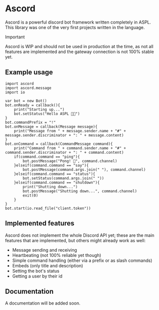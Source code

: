 # Ascord
Ascord is a powerful discord bot framework written completely in ASPL.
<br>This library was one of the very first projects written in the language.

> [!IMPORTANT]  
> Ascord is WIP and should not be used in production at the time, as not all features are implemented and the gateway connection is not 100% stable yet.

## Example usage
```aspl
import ascord
import ascord.message
import io

var bot = new Bot()
bot.onReady = callback(){
    print("Starting up...")
    bot.setStatus("Hello ASPL 🧑‍💻")
}
bot.commandPrefix = "!"
bot.onMessage = callback(Message message){
    print("Message from " + message.sender.name + "#" + message.sender.discriminator + ": " + message.content)
}
bot.onCommand = callback(CommandMessage command){
    print("Command from " + command.sender.name + "#" + command.sender.discriminator + ": " + command.content)
    if(command.command == "ping"){
        bot.postMessage("Pong! 🏓", command.channel)
    }elseif(command.command == "say"){
        bot.postMessage(command.args.join(" "), command.channel)
    }elseif(command.command == "status"){
        bot.setStatus(command.args.join(" "))
    }elseif(command.command == "shutdown"){
        print("Shutting down...")
        bot.postMessage("Shutting down...", command.channel)
        exit(0)
    }
}
bot.start(io.read_file("client.token"))
```

## Implemented features
Ascord does not implement the whole Discord API yet; these are the main features that are implemented, but others might already work as well:
* Message sending and receiving
* Heartbeating (not 100% reliable yet though)
* Simple command handling (either via a prefix or as slash commands)
* Embeds (only title and description)
* Setting the bot's status
* Getting a user by their id

## Documentation
A documentation will be added soon.